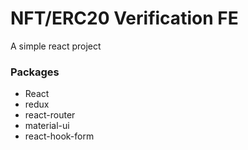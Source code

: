 # NFT/ERC20 Verification FE

A simple react project 

### Packages

- React
- redux
- react-router
- material-ui
- react-hook-form

